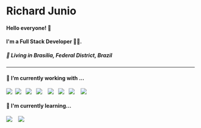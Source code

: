 <h1>Richard Junio</h1>

<h4>
    Hello everyone! 👋
</h4>
<h4>
    I'm a Full Stack Developer 👨‍💻.
</h4>
<h5>
    📌  Living in <b>Brasilia</b>, <b>Federal District</b>, <b>Brazil</b>  
</h5>

<hr>

<h4> 🔭 I’m currently working with ...</h4>

<p>
  <img src="https://img.shields.io/badge/html5%20-%23e34f25.svg?&style=for-the-badge&logo=html5&logoColor=white" />&nbsp;&nbsp;<img src="https://img.shields.io/badge/css3%20-%231572B6.svg?&style=for-the-badge&logo=css3&logoColor=white" />&nbsp;&nbsp;
  <img src="https://img.shields.io/badge/javascript%20-%23F7DF1E.svg?&style=for-the-badge&logo=javascript&logoColor=white" />&nbsp;&nbsp;
  <img src="https://img.shields.io/badge/node.js%20-%23339933.svg?&style=for-the-badge&logo=node.js&logoColor=white" />&nbsp;&nbsp;&nbsp;
  <img src="https://img.shields.io/badge/react%20-%2361DAFB.svg?&style=for-the-badge&logo=react&logoColor=white" />&nbsp;&nbsp;
  <img src="https://img.shields.io/badge/react_native%20-%23358CC1.svg?&style=for-the-badge&logo=react&logoColor=white" />&nbsp;&nbsp;
  <img src="https://img.shields.io/badge/redux-%23764abc.svg?&style=for-the-badge&logo=redux&logoColor=white" />&nbsp;&nbsp;&nbsp;
  <img src="https://img.shields.io/badge/typescript-%2300499A.svg?&style=for-the-badge&logo=typescript&logoColor=white" />&nbsp;&nbsp;&nbsp;

<h4>🌱 I'm currently learning...</h4>
<p>
  <img src="https://img.shields.io/badge/laravel-%23D14836.svg?&style=for-the-badge&logo=laravel&logoColor=white" />&nbsp;&nbsp;&nbsp;
  <img src="https://img.shields.io/badge/adonis-%23220052.svg?&style=for-the-badge&logo=adonisjs&logoColor=white" />&nbsp;&nbsp;&nbsp;
</p>
